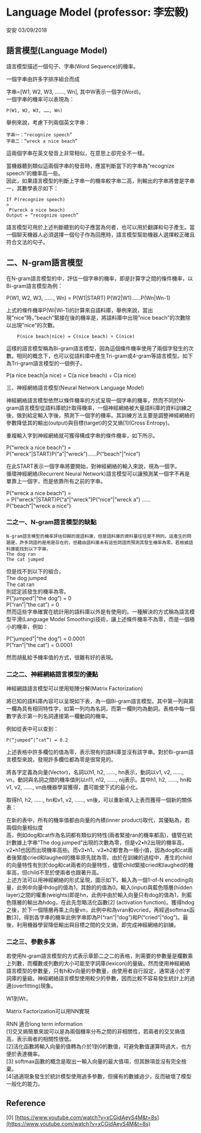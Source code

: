 # Language Model \(professor: 李宏毅\)

安安 03/09/2018

## 語言模型\(Language Model\)

語言模型描述一個句子、字串\(Word Sequence\)的機率。

一個字串由許多字排序組合而成

字串=\[W1, W2, W3, ……, Wn\], 其中W表示一個字\(Word\)。  
一個字串的機率可以表現為：

```
P(W1, W2, W3, ……, Wn)
```

舉例來說，考慮下列兩個英文字串：

```
字串一：“recognize speech”
字串二：“wreck a nice beach”
```

這兩個字串在英文發音上非常相似，在意思上卻完全不一樣。

當機器聽到類似這兩個字串的發音時，應當判斷當下的字串為“recognize speech”的機率高一些。  
因此，如果語言模型的判斷上字串一的機率較字串二高，則輸出的字串將會是字串一，其數學表示如下：

```
If P(recognize speech) 
>
 P(wreck a nice beach)
Output = “recognize speech”
```

語言模型可用於上述判斷聽到的句子應當為何者，也可以用於翻譯和句子產生。當一個聊天機器人必須選擇一個句子作為回應時，語言模型幫助機器人選擇較正確且符合文法的句子。

## 二、N-gram語言模型

在N-gram語言模型的中，評估一個字串的機率，即是計算字之間的條件機率，以Bi-gram語言模型為例：

P\(W1, W2, W3, ……, Wn\) = P\(W1\|START\) P\(W2\|W1\)……P\(Wn\|Wn-1\)

上式的條件機率P\(Wi\|Wi-1\)的計算來自語料庫，舉例來說，當出現”nice”時，”beach”緊接在後的機率是，將語料庫中出現”nice beach”的次數除以出現”nice”的次數。

```
    P(nice beach|nice) = C(nice beach) ÷ C(nice)
```

這樣的語言模型稱為Bi-gram語言模型，因為這個條件機率使用了兩個字發生的次數。相同的概念下，也可以從語料庫中產生Tri-gram或4-gram等語言模型。如下為Tri-gram語言模型的一個例子。

P\(a nice beach\|a nice\) = C\(a nice beach\) ÷ C\(a nice\)

三、神經網絡語言模型\(Neural Network Language Model\)

神經網絡語言模型依然以條件機率的方式呈現一個字串的機率，然而不同於N-gram語言模型從語料庫統計取得機率，一個神經網絡被大量語料庫的資料訓練之後，做到給定輸入字後，預測下一個字的機率。其訓練方法主要是調整神經網絡的參數降低其的輸出\(output\)與目標\(target\)的交叉熵\[1\]\(Cross Entropy\)。

重複輸入字到神經網絡就可獲得構成字串的條件機率，如下所示。

P\(“wreck a nice beach”\) =  
P\(“wreck”\|START\)P\(“a”\|“wreck”\)……P\(“beach”\|“nice”\)

在此START表示一個字串將要開始，對神經網絡的輸入來說，視為一個字。  
循環神經網絡\(Recurrent Neural Network\)語言模型可以讓預測某一個字不再是單靠上一個字，而是依靠所有之前的字串。

P\(“wreck a nice beach”\) =  
= P\(“wreck”\|START\)P\(“a”\|“wreck”\)P\(“nice”\|“wreck a”\) ……P\(“beach”\|“wreck a nice”\)

### 二之一、N-gram語言模型的缺點

```
N-gram語言模型的機率評估仰賴的是語料庫，但是語料庫的資料量往往是不夠的。這產生的問題是，許多詞語的是用是存在的，但藉由語料庫未有這些詞語而預測其發生機率為零。若根據語料庫能找到以下字串，
The dog ran
The cat jumped
```

但是找不到以下的組合，  
The dog jumped  
The cat ran  
則認定該發生的機率為零。  
P\(“jumped”\|“the dog”\) = 0  
P\(“ran”\|“the cat”\) = 0  
然而這些字串確實在統計用的語料庫以外是有使用的。一種解決的方式稱為語言模型平滑\(Language Model Smoothing\)技術，讓上述條件機率不為零，而是一個極小的機率，例如：

P\(“jumped”\|“the dog”\) = 0.0001  
P\(“ran”\|“the cat”\) = 0.0001

然而胡亂給予機率值的方式，很難有好的表現。

### 二之二、神經網絡語言模型的優點

神經網路語言模型可以使用矩陣分解\(Matrix Factorization\)

將已知的語料庫內容可以呈現如下表，為一個Bi-gram語言模型。其中第一列與第一欄為具有相同特性字，如第一列均為名詞，而第一欄則均為動詞。表格中每一個數字表示第一列名詞連接第一欄動詞的機率。

例如從表中可以查到：

```
P(“jumped”|“cat”) = 0.2
```

上述表格中許多欄位的值為零，表示現有的語料庫並沒有該字串。對於Bi-gram語言模型來說，發現許多欄位都為零是很常見的。

將各字定義為向量\(Vector\)，名詞以h1, h2, ……, hn表示，動詞以v1, v2, ……, vn。動詞與名詞之間的機率值則以n11, n12, ……, nij表示。其中h1, h2, ……, hn和v1, v2, ……, vn由機器學習獲得，盡可能使下式的最小化。

取得h1, h2, ……, hn和v1, v2, ……, vn後，可以重新填入上表而獲得一個新的關係表：

在新的表中，所有的機率值都由向量的內積\(inner product\)取代，其優點為，若兩個向量相似度  
高，例如dog和cat作為名詞都有類似的特性\(兩者緊接ran的機率都高\)，儘管在統計數據上字串”The dog jumped”出現的次數為零，但是v2•h2出現的機率高，v2•h1也因而出現機率高些。而v3•h1、v3•h2都會為一極小值，因為dog和cat兩者後緊接cried和laughed的機率原先就為零。由於在訓練的過程中，產生的child的向量特性有別於dog和cat兩者的向量特性，儘管child緊接cried和laughed的機率高，但child不至於使兩者也跟著升高。  
上述方法可以用神經網絡的形式呈現，圖示如下。輸入為一個1-of-N encoding向量，此例中向量中dog的值為1，其餘的的值為0。輸入\(input\)與藍色隱層\(hidden layer\)之間的權重\(weights\)即是hn，此例中由於輸入向量只有dog的值為1，則藍色隱層的輸出為hdog，在此先忽略活化函數\[2\] \(activation function\)。獲得hdog之後，於下一個隱層再乘上向量vn，此例中和為vran和vcried，再經過softmax函數\[3\]，得到各字串的機率此例字串即為P\(“ran”\|“dog”\)和P\(“cried”\|“dog”\)。最後，利用機器學習降低輸出與目標之間的交叉熵，即完成神經網絡的訓練。

### 二之三、參數多寡

若使用N-gram語言模型的方式表示章節二之二的表格，則需要的參數量是欄數乘上列數，而欄數或列數的大小可能至字詞庫\(lexicon\)的量級。然而使用神經網絡語言模型的參數量，只有h和v向量的參數量，由使用者自行設定，通常遠小於字詞庫的量級。神經網絡語言模型使用較少的參數，因而比較不容易發生統計上的過適\(overfitting\)現象。

W1到Wt，

Matrix Factorization可以用NN實現

RNN 適合long term information  
\[1\]交叉熵簡單來說可以是為兩個機率分布之間的非相關性，若兩者的交叉熵值高，表示兩者的相關性很低。  
\[2\]活化函數將輸入向量的值轉為介於1到0的數值，可避免數值運算時過大，也方便於表達機率。  
\[3\] softmax函數的概念是取出一輸入向量的最大值項，但其餘項並沒有完全捨棄。  
\[4\]過適現象發生於統計模型使用過多參數，但擁有的數據過少，反而破壞了模型一般化的能力。

## Reference

\[0\] [https://www.youtube.com/watch?v=xCGidAeyS4M&t=8s](https://www.youtube.com/watch?v=xCGidAeyS4M&t=8s)

